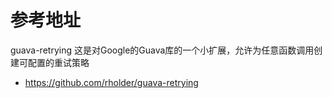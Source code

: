 # 参考地址
guava-retrying 这是对Google的Guava库的一个小扩展，允许为任意函数调用创建可配置的重试策略
- https://github.com/rholder/guava-retrying